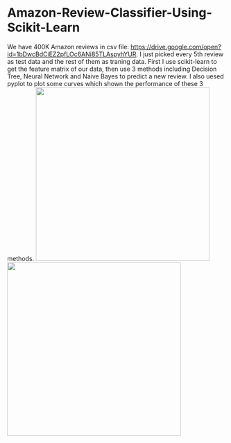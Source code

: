 # Amazon-Review-Classifier-Using-Scikit-Learn
We have 400K Amazon reviews in csv file: https://drive.google.com/open?id=1bDwcBdCiEZ2pfLOc6ANi85TLAspyhYUR. I just picked every 5th review as test data and the rest of them as traning data. First I use scikit-learn to get the feature matrix of our data, then use 3 methods including Decision Tree, Neural Network and Naive Bayes to predict a new review. I also uesed pyplot to plot some curves which shown the performance of these 3 methods. 
<img src="https://user-images.githubusercontent.com/11751622/43679140-eb49ebe2-97d4-11e8-8f93-1a37642ded07.png" width="400" height="400">
<img src="https://user-images.githubusercontent.com/11751622/43679141-ee3d114e-97d4-11e8-80af-239a6967592e.png" width="400" height="400">

